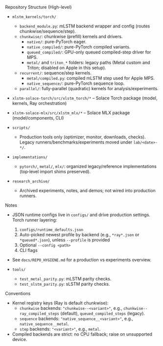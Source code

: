 Repository Structure (High-level)

- `mlstm_kernels/torch/`
  - `backend_module.py`: mLSTM backend wrapper and config (routes chunkwise/sequence/step).
  - `chunkwise/`: chunkwise (prefill) kernels and drivers.
    - `native/`: pure-PyTorch eager.
    - `native_compiled/`: pure-PyTorch compiled variants.
    - `queued_compiled/`: GPU-only queued compiled-step driver for MPS.
    - `metal/` and `triton_*` folders: legacy paths (Metal custom and Triton; disabled on Apple in this setup).
  - `recurrent/`: sequence/step kernels.
    - `metal/compiled.py`: compiled mLSTM step used for Apple MPS.
    - `native_sequence/`: pure-PyTorch sequence loop.
  - `parallel/`: fully-parallel (quadratic) kernels for analysis/experiments.

- `xlstm-solace-torch/src/xlstm_torch/*` – Solace Torch package (model, kernels, Ray orchestration)
- `xlstm-solace-mlx/src/xlstm_mlx/*` – Solace MLX package (model/components, CLI)

- `scripts/`
  - Production tools only (optimizer, monitor, downloads, checks). Legacy runners/benchmarks/experiments moved under `lab/<date>-*/`.

- `implementations/`
  - `pytorch/`, `metal/`, `mlx/`: organized legacy/reference implementations (top‑level import shims preserved).

- `research_archive/`
  - Archived experiments, notes, and demos; not wired into production runners.

Notes
- JSON runtime configs live in `configs/` and drive production settings. Torch runner layering:
  1) `configs/runtime_defaults.json`
  2) Auto-picked newest profile by backend (e.g., `*ray*.json` or `*queued*.json`), unless `--profile` is provided
  3) Optional `--config <path>`
  4) CLI flags
- See `docs/REPO_HYGIENE.md` for a production vs experiments overview.

- `tools/`
  - `test_metal_parity.py`: mLSTM parity checks.
  - `test_slstm_parity.py`: sLSTM parity checks.

Conventions
- Kernel registry keys (Ray is default chunkwise):
  - `chunkwise` backends: `"chunkwise--<variant>"`, e.g., `chunkwise--ray_compiled_steps` (default), `queued_compiled_steps` (legacy).
  - `sequence` backends: `"native_sequence__<variant>"`, e.g., `native_sequence__metal`.
  - `step` backends: `"<variant>"`, e.g., `metal`.
- Compiled backends are strict: no CPU fallback; raise on unsupported device.
